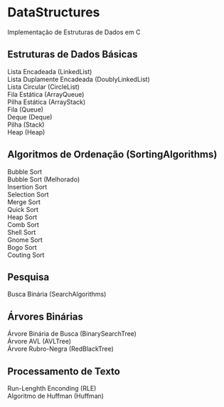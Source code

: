 # DataStructures
Implementação de Estruturas de Dados em C

## Estruturas de Dados Básicas
Lista Encadeada (LinkedList)  
Lista Duplamente Encadeada (DoublyLinkedList)  
Lista Circular (CircleList)  
Fila Estática (ArrayQueue)  
Pilha Estática (ArrayStack)  
Fila (Queue)  
Deque (Deque)  
Pilha (Stack)  
Heap (Heap)

## Algoritmos de Ordenação (SortingAlgorithms)
Bubble Sort  
Bubble Sort (Melhorado)  
Insertion Sort  
Selection Sort  
Merge Sort  
Quick Sort  
Heap Sort  
Comb Sort  
Shell Sort  
Gnome Sort  
Bogo Sort  
Couting Sort  

## Pesquisa  
Busca Binária (SearchAlgorithms)  

## Árvores Binárias
Árvore Binária de Busca (BinarySearchTree)  
Árvore AVL (AVLTree)  
Árvore Rubro-Negra (RedBlackTree)  

## Processamento de Texto  
Run-Lenghth Enconding (RLE)  
Algoritmo de Huffman (Huffman)  









